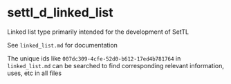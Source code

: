 # settl_d_linked_list
Linked list type primarily intended for the development of SetTL

See `linked_list.md` for documentation

The unique ids like `007dc309-4cfe-52d0-b612-17ed4b781764` in `linked_list.md` can be searched to find corresponding relevant information, uses, etc in all files